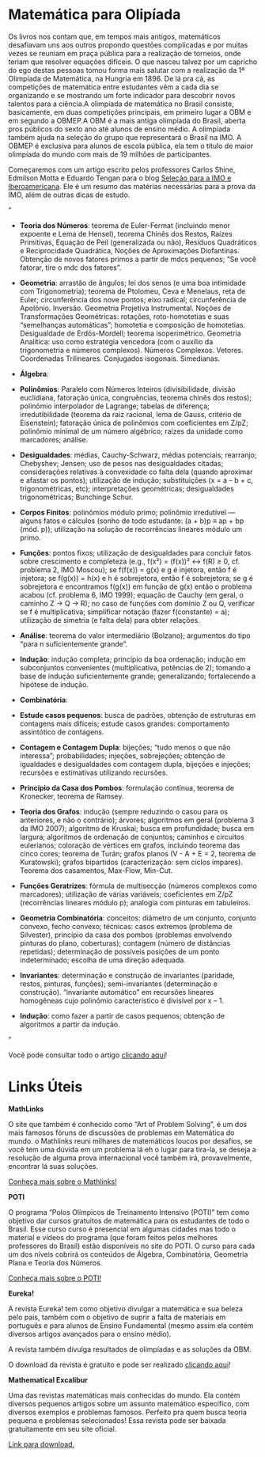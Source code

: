 Matemática para Olipíada
========================

Os livros nos contam que, em tempos mais antigos, matemáticos desafiavam uns aos outros propondo questões complicadas e por muitas vezes se reuniam em praça pública  para a realização de torneios, onde teriam que resolver equações difíceis. O que nasceu talvez por um capricho do ego destas pessoas tomou forma mais salutar com a realização da 1ª Olimpíada de Matemática, na Hungria em 1896. De lá pra cá, as competições de matemática entre estudantes vêm a cada dia se organizando e se mostrando um forte indicador para descobrir novos talentos para a ciência.A olimpíada  de matemática no Brasil consiste, basicamente, em duas competições principais, em primeiro lugar a OBM e em segundo a OBMEP.A OBM é a mais antiga olimpíada do Brasil, aberta pros públicos do sexto ano até alunos de ensino médio. A olimpíada também ajuda na  seleção do grupo que representará o Brasil na IMO.
A OBMEP é exclusiva para alunos de escola pública, ela tem o título de maior olimpíada do mundo com mais de 19 milhões de participantes.

Começaremos com um artigo escrito pelos professores Carlos Shine, Edmilson Motta e Eduardo Tengan para o blog [Seleção para a IMO e Iberoamericana](http://imoibero.blogspot.com.br/). Ele é um resumo das matérias necessárias para a prova da IMO, além de outras dicas de estudo.

”

- __Teoria dos Números__: teorema de Euler-Fermat (incluindo menor expoente e Lema de Hensel), teorema Chinês dos Restos, Raízes Primitivas, Equação de Peil (generalizada ou não), Resíduos Quadráticos e Reciprocidade Quadrática, Noções de Aproximações Diofantinas. Obtenção de novos fatores primos a partir de mdcs pequenos; “Se você fatorar, tire o mdc dos fatores”.

- __Geometria__: arrastão de ângulos; lei dos senos (e uma boa intimidade com Trigonometria); teorema de Ptolomeu, Ceva e Menelaus, reta de Euler; circunferência dos nove pontos; eixo radical; circunferência de Apolônio. Inversão. Geometria Projetiva Instrumental. Noções de Transformações Geométricas: rotações, roto-homotetias e suas “semelhanças automáticas”; homotetia e composição de homotetias. Desigualdade de Erdôs-Mordell; teorema isoperimétrico. Geometria Analítica: uso como estratégia vencedora (com o auxílio da trigonometria e números complexos). Números Complexos. Vetores. Coordenadas Trilineares. Conjugados isogonais. Simedianas.

- __Álgebra__:

 - __Polinômios__: Paralelo com Números Inteiros (divisibilidade, divisão euclidiana, fatoração única, congruências, teorema chinês dos restos); polinômio interpolador de Lagrange; tabelas de diferença; irredutibilidade (teorema da raiz racional, lema de Gauss, critério de Eisenstein); fatoração única de polinômios com coeficientes em Z/pZ; polinômio minimal de um número algébrico; raízes da unidade como marcadores; análise.

 - __Desigualdades__: médias, Cauchy-Schwarz, médias potenciais; rearranjo; Chebyshev; Jensen; uso de pesos nas desigualdades citadas; considerações relativas à convexidade co falta dela (quando aproximar e afastar os pontos); utilização de indução; substituições (x = a – b + c, trigonométricas, etc); interpretações geométricas; desigualdades trigonométricas; Bunchinge Schur.

 - __Corpos Finitos__: polinômios módulo primo; polinômio irredutível — alguns fatos e cálculos (sonho de todo estudante: (a + b)p ≡ ap + bp (mód. p)); utilização na solução de recorrências lineares módulo um primo.

 - __Funções__: pontos fixos; utilização de desigualdades para concluir fatos sobre crescimento e completeza (e.g., f(x²) = (f(x))² ↔ f(R) ≥ 0, cf. problema 2,  IMO Moscou); se f(f(x)) = g(x) e g é injetora, então f é injetora; se f(g(x)) = h(x) e h é sobrejetora, então f é sobrejetora; se g é sobrejetora e encontramos f(g(x)) em função de g(x) então o problema acabou (cf. problema 6, IMO 1999); equação de Cauchy (em geral, o caminho Z → Q → R); no caso de funções com domínio Z ou Q, verificar se f é multiplicativa; simplificar notação (fazer f(constante) = a); utilização de simetria (e falta dela) para obter relações.

 - __Análise__: teorema do valor intermediário (Bolzano); argumentos do tipo “para n suficientemente grande”.

 - __Indução__: indução completa; princípio da boa ordenação; indução em subconjuntos convenientes (multiplicativa, potências de 2); tomando a base de indução suficientemente grande; generalizando; fortalecendo a hipótese de indução.

- __Combinatória__:

 - __Estude casos pequenos__: busca de padrões, obtenção de estruturas em contagens mais difíceis; estude casos grandes: comportamento assintótico de contagens.

 - __Contagem e Contagem Dupla__: bijeções; “tudo menos o que não interessa”; probabilidades; injeções, sobrejeções; obtenção de igualdades e desigualdades com contagem dupla, bijeções e injeções; recursões e estimativas utilizando recursões.

 - __Princípio da Casa dos Pombos__: formulação contínua, teorema de Kronecker, teorema de Ramsey.

 - __Teoria dos Grafos__: indução (sempre reduzindo o casou para os anteriores, e não o contrário); árvores; algoritmos em geral (problema 3 da IMO 2007); algoritmo de Kruskai; busca em profundidade; busca em largura; algoritmos de ordenação de conjuntos; caminhos e circuitos eulerianos; coloração de vértices em grafos, incluindo teorema das cinco cores; teorema de Turán; grafos planos (V - A + E = 2, teorema de Kuratowski); grafos bipartidos (caracterização: sem cíclos ímpares). Teorema dos casamentos, Max-Flow, Min-Cut.

 - __Funções Geratrizes__: fórmula de multisecção (números complexos como marcadores); utilização de várias variáveis; coeficientes em Z/pZ (recorrências lineares módulo p); analogia com pinturas em tabuleiros.

 - __Geometria Combinatória__: conceitos: diâmetro de um conjunto, conjunto convexo, fecho convexo; técnicas: casos extremos (problema de Silvester), princípio da casa dos pombos (problemas envolvendo pinturas do plano, coberturas); contagem (número de distâncias repetidas); determinação de possíveis posições de um ponto indeterminado; escolha de uma direção adequada.

 - __Invariantes__: determinação e construção de invariantes (paridade, restos, pinturas, funções); semi-invariantes (determinação e construção). “invariante automático” em recursões lineares homogêneas cujo polinõmio característico é divisível por x – 1.

 - __Indução__: como fazer a partir de casos pequenos; obtenção de algoritmos a partir da indução.

”

Você pode consultar todo o artigo [clicando aqui](http://cyshine.webs.com/email-imo.pdf)!



Links Úteis
============

__MathLinks__

O site que também é conhecido como  “Art of Problem Solving”,  é um dos mais famosos fóruns de discussões de problemas em Matemática do mundo. o Mathlinks reuni milhares de matemáticos loucos por desafios, se você tem uma dúvida em um problema lá eh o lugar para tira-la, se deseja a resolução de alguma prova internacional você também irá, provavelmente, encontrar lá suas soluções.

[Conheça mais sobre o Mathlinks!](http://noic.com.br/olimpiadas/matematica/aops/) 

__POTI__

O programa “Polos Olímpicos de Treinamento Intensivo (POTI)” tem como objetivo dar cursos gratuitos de matemática para os estudantes de todo o Brasil. Esse curso curso é presencial em algumas cidades mas todo o material e vídeos do programa (que foram feitos pelos melhores professores do Brasil) estão disponíveis no site do POTI. O curso para cada um dos níveis cobrirá os conteúdos de Álgebra, Combinatória, Geometria Plana e Teoria dos Números.

[Conheça mais sobre o POTI!](http://poti.impa.br/)

__Eureka!__

A revista Eureka! tem como objetivo divulgar a matemática e sua beleza pelo país, também com o objetivo de suprir a falta de materiais em português e para alunos de Ensino Fundamental (mesmo assim ela contém diversos artigos avançados para o ensino médio).

A revista também divulga resultados de olimpíadas e as soluções da OBM.

O download da revista é gratuito e pode ser realizado [clicando aqui](http://www.obm.org.br/opencms/revista_eureka/)!

__Mathematical Excalibur__

Uma das revistas matemáticas mais conhecidas do mundo. Ela contém diversos pequenos artigos sobre um assunto matemático específico, com diversos exemplos e problemas famosos. Perfeito pra quem busca teoria pequena e problemas selecionados!
Essa revista pode ser baixada gratuitamente em seu site oficial.

[Link para download.](http://www.math.ust.hk/excalibur/)

